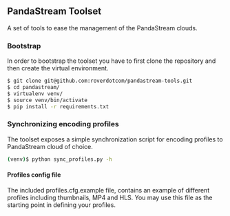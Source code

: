 ## PandaStream Toolset

A set of tools to ease the management of the PandaStream clouds.

### Bootstrap

In order to bootstrap the toolset you have to first clone the repository
and then create the virtual environment.

 ```bash
$ git clone git@github.com:roverdotcom/pandastream-tools.git
$ cd pandastream/
$ virtualenv venv/
$ source venv/bin/activate
$ pip install -r requirements.txt
```

### Synchronizing encoding profiles

The toolset exposes a simple synchronization script for encoding profiles to
PandaStream cloud of choice.

```bash
(venv)$ python sync_profiles.py -h
```

#### Profiles config file

The included profiles.cfg.example file, contains an example of different
profiles including thumbnails, MP4 and HLS. You may use this file as the
starting point in defining your profiles.
